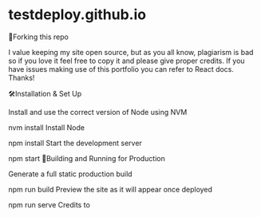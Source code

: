 # testdeploy.github.io
🍴Forking this repo

I value keeping my site open source, but as you all know, plagiarism is bad so if you love it feel free to copy it and please give proper credits. If you have issues making use of this portfolio you can refer to React docs. Thanks!

🛠Installation & Set Up

Install and use the correct version of Node using NVM

nvm install
Install Node

npm install
Start the development server

npm start
🚀Building and Running for Production

Generate a full static production build

npm run build
Preview the site as it will appear once deployed

npm run serve
Credits to
